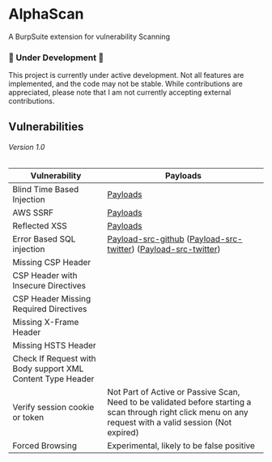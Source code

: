 # AlphaScan
A BurpSuite extension for vulnerability Scanning


### 🚧 Under Development 🚧

This project is currently under active development. Not all features are implemented, and the code may not be stable. While contributions are appreciated, please note that I am not currently accepting external contributions.


## Vulnerabilities



###### Version  1.0

| Vulnerability                   | Payloads                                                                                                             |
|--------------------------------|----------------------------------------------------------------------------------------------------------------------|
| Blind Time Based Injection     | [Payloads](https://github.com/CyberM0nster/SQL-Injection-Payload-List-/blob/master/Generic%20Time%20Based%20SQL%20Injection%20Payloads)                                  |
| AWS SSRF                       | [Payloads](https://github.com/swisskyrepo/PayloadsAllTheThings/blob/master/Server%20Side%20Request%20Forgery/README.md#ssrf-url-for-cloud-instances)                        |
| Reflected XSS                  | [Payloads](https://github.com/Proviesec/xss-payload-list/tree/main)                                                |
| Error Based SQL injection      | [Payload-src-github](https://github.com/payloadbox/sql-injection-payload-list) ([Payload-src-twitter](https://x.com/Fabrikat0r/status/1731784913572200720?)) ([Payload-src-twitter](https://twitter.com/intigriti/status/1727669826338914506)) |
| Missing CSP Header             |                                                                                                                      |
| CSP Header with Insecure Directives |                                                                                                                  |
| CSP Header Missing Required Directives |                                                                                                            |
| Missing X-Frame Header         |                                                                                                                      |
| Missing HSTS Header            |                                                                                                                      |
| Check If Request with Body support XML Content Type Header |                                                                                                            |
| Verify session cookie or token | Not Part of Active or Passive Scan, Need to be validated before starting a scan through right click menu on any request with a valid session (Not expired) |
| Forced Browsing| Experimental, likely to be false positive|

<br>

